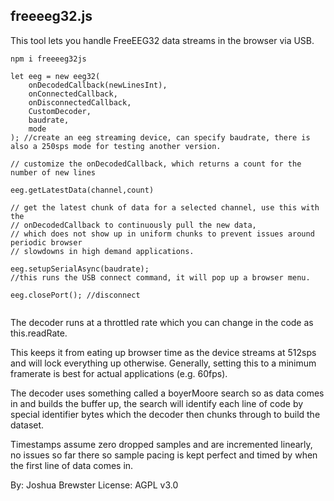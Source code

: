 ## freeeeg32.js

This tool lets you handle FreeEEG32 data streams in the browser via USB.

```
npm i freeeeg32js
```

```
let eeg = new eeg32(
    onDecodedCallback(newLinesInt),
    onConnectedCallback,
    onDisconnectedCallback,
    CustomDecoder,
    baudrate,
    mode
); //create an eeg streaming device, can specify baudrate, there is also a 250sps mode for testing another version.

// customize the onDecodedCallback, which returns a count for the number of new lines

eeg.getLatestData(channel,count) 

// get the latest chunk of data for a selected channel, use this with the 
// onDecodedCallback to continuously pull the new data,
// which does not show up in uniform chunks to prevent issues around periodic browser 
// slowdowns in high demand applications.

eeg.setupSerialAsync(baudrate); 
//this runs the USB connect command, it will pop up a browser menu.

eeg.closePort(); //disconnect


```

The decoder runs at a throttled rate which you can change in the code as this.readRate. 

This keeps it from eating up browser time as the device streams at 512sps and will lock everything up otherwise. Generally, setting this to a minimum framerate is best for actual applications (e.g. 60fps).

The decoder uses something called a boyerMoore search so as data comes in and builds the buffer up, the search will identify each line of code by special identifier bytes which the decoder then chunks through to build the dataset. 

Timestamps assume zero dropped samples and are incremented linearly, no issues so far there so sample pacing is kept perfect and timed by when the first line of data comes in.


By: Joshua Brewster
License: AGPL v3.0